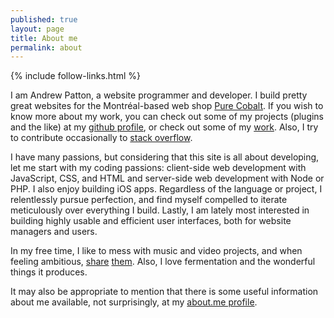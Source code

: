 ```yaml
---
published: true
layout: page
title: About me
permalink: about
---
```

{% include follow-links.html %}
<p class="vcard">I am <span class="fn">Andrew Patton</span>, a <span class="title">website programmer and developer</span>. I build pretty great websites for the Montréal-based web shop <a class="org url" href="http://www.purecobalt.com">Pure Cobalt</a>. If you wish to know more about my work, you can check out some of my projects (plugins and the like) at my <a href="https://github.com/acusti" title="WordPress plugins, mini sites, node.js-related forks, etc.">github profile</a>, or check out some of my <a class="url" href="{{ site.base_url }}/work" title="Includes a list of the most recent websites I have built">work</a>. Also, I try to contribute occasionally to <a href="http://stackoverflow.com/users/333625/andrew-p">stack overflow</a>.</p>
I have many passions, but considering that this site is all about developing, let me start with my coding passions: client-side web development with JavaScript, CSS, and HTML and server-side web development with Node or PHP. I also enjoy building iOS apps. Regardless of the language or project, I relentlessly pursue perfection, and find myself compelled to iterate meticulously over everything I build. Lastly, I am lately most interested in building highly usable and efficient user interfaces, both for website managers and users.

In my free time, I like to mess with music and video projects, and when feeling ambitious, [share][soundcloud] [them][youtube]. Also, I love fermentation and the wonderful things it produces.

It may also be appropriate to mention that there is some useful information about me available, not surprisingly, at my [about.me profile][aboutme].

[soundcloud]: https://soundcloud.com/acusti "Soundcloud. Includes a very wide range of styles and polish, mostly from projects at university"
[youtube]: http://www.youtube.com/user/waveweaverjr "Youtube. I’m most proud of “freedom reruns”"
[aboutme]: http://about.me/andrewpatton "Most useful for its non-techy links and excellent background image"
